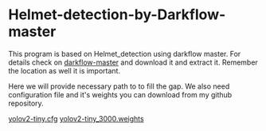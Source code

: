 # Helmet-detection-by-Darkflow-master

This program is based on Helmet_detection using darkflow master. For details check on [darkflow-master](https://github.com/thtrieu/darkflow) and download it and extract it. Remember the location as well it is important.

Here we will provide necessary path to to fill the gap. We also need configuration file and it's weights you can download from my github repository.

[yolov2-tiny.cfg](https://drive.google.com/file/d/1cEvqlN_OGS4AR_Vxu6AFoTHaBy294aJJ/view)
[yolov2-tiny_3000.weights](https://drive.google.com/file/d/1oH9f94nYlnkT15amplhPv9uOTWZjamIS/view) 
